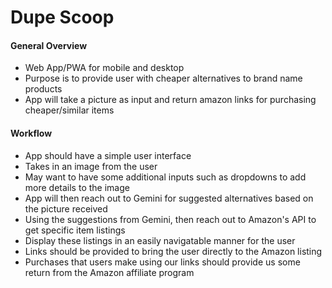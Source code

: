 # Dupe Scoop
[logo]: https://github.com/namato18/GeminiAPICompetition/blob/main/man/DUPE%20SCOOP.png "testing logo"
#### General Overview
* Web App/PWA for mobile and desktop
* Purpose is to provide user with cheaper alternatives to brand name products
* App will take a picture as input and return amazon links for purchasing cheaper/similar items

#### Workflow
* App should have a simple user interface
* Takes in an image from the user
* May want to have some additional inputs such as dropdowns to add more details to the image
* App will then reach out to Gemini for suggested alternatives based on the picture received
* Using the suggestions from Gemini, then reach out to Amazon's API to get specific item listings
* Display these listings in an easily navigatable manner for the user
* Links should be provided to bring the user directly to the Amazon listing
* Purchases that users make using our links should provide us some return from the Amazon affiliate program
